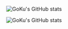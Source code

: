 ![GoKu's GitHub stats](https://github-readme-stats.vercel.app/api?username=AsakuraHaou&theme=radical)

![GoKu's GitHub stats](https://github-readme-stats.vercel.app/api/top-langs?username=AsakuraHaou&theme=radical&layout=compact)

